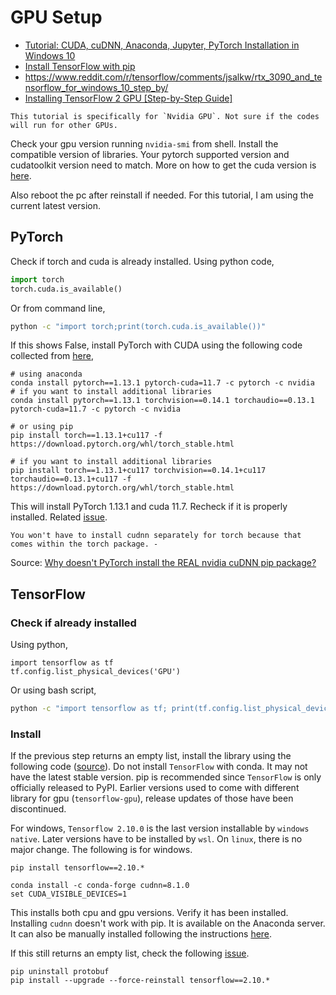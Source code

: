 # GPU Setup
* [Tutorial: CUDA, cuDNN, Anaconda, Jupyter, PyTorch Installation in Windows 10](https://sh-tsang.medium.com/tutorial-cuda-cudnn-anaconda-jupyter-pytorch-installation-in-windows-10-96b2a2f0ac57)
* [Install TensorFlow with pip](https://www.tensorflow.org/install/pip#windows-wsl2)
* https://www.reddit.com/r/tensorflow/comments/jsalkw/rtx_3090_and_tensorflow_for_windows_10_step_by/
* [Installing TensorFlow 2 GPU [Step-by-Step Guide]](https://neptune.ai/blog/installing-tensorflow-2-gpu-guide)


```{warning}
This tutorial is specifically for `Nvidia GPU`. Not sure if the codes will run for other GPUs. 
```

Check your gpu version running `nvidia-smi` from shell. Install the compatible version of libraries. Your pytorch supported version and cudatoolkit version need to match. More on how to get the cuda version is [here](https://stackoverflow.com/questions/9727688/how-to-get-the-cuda-version).

Also reboot the pc after reinstall if needed. For this tutorial, I am using the current latest version.

## PyTorch

Check if torch and cuda is already installed. Using python code,

```python
import torch
torch.cuda.is_available()
```
Or from command line,
```bash
python -c "import torch;print(torch.cuda.is_available())"
```

If this shows False, install PyTorch with CUDA using the following code collected from [here](https://pytorch.org/get-started/previous-versions/#v1131),

```
# using anaconda
conda install pytorch==1.13.1 pytorch-cuda=11.7 -c pytorch -c nvidia
# if you want to install additional libraries
conda install pytorch==1.13.1 torchvision==0.14.1 torchaudio==0.13.1 pytorch-cuda=11.7 -c pytorch -c nvidia

# or using pip
pip install torch==1.13.1+cu117 -f https://download.pytorch.org/whl/torch_stable.html

# if you want to install additional libraries
pip install torch==1.13.1+cu117 torchvision==0.14.1+cu117 torchaudio==0.13.1+cu117 -f https://download.pytorch.org/whl/torch_stable.html
```

This will install PyTorch 1.13.1 and cuda 11.7. Recheck if it is properly installed. Related [issue](https://discuss.pytorch.org/t/pytorch-cannot-find-gpu-2021-version/135701/2).

```{note}
You won't have to install cudnn separately for torch because that comes within the torch package. - 
```
Source: [Why doesn't PyTorch install the REAL nvidia cuDNN pip package?](https://github.com/pytorch/pytorch/issues/96595)

## TensorFlow

### Check if already installed
Using python,

```{code-block} python
import tensorflow as tf
tf.config.list_physical_devices('GPU')
```
Or using bash script,
```bash
python -c "import tensorflow as tf; print(tf.config.list_physical_devices('GPU'))"
```

### Install
If the previous step returns an empty list, install the library using the following code ([source](https://www.tensorflow.org/install/pip)). Do not install `TensorFlow` with conda. It may not have the latest stable version. pip is recommended since `TensorFlow` is only officially released to PyPI. Earlier versions used to come with different library for gpu (`tensorflow-gpu`), release updates of those have been discontinued.

For windows, `Tensorflow 2.10.0` is the last version installable by `windows native`. Later versions have to be installed by `wsl`. On `linux`, there is no major change. The following is for windows.

```
pip install tensorflow==2.10.*

conda install -c conda-forge cudnn=8.1.0
set CUDA_VISIBLE_DEVICES=1
```

This installs both cpu and gpu versions. Verify it has been installed. Installing `cudnn` doesn't work with pip. It is available on the Anaconda server. It can also be manually installed following the instructions [here](https://docs.nvidia.com/deeplearning/cudnn/install-guide/index.html).


If this still returns an empty list, check the following [issue](https://stackoverflow.com/questions/42326748/tensorflow-on-gpu-no-known-devices-despite-cudas-devicequery-returning-a-pas).

```
pip uninstall protobuf
pip install --upgrade --force-reinstall tensorflow==2.10.*
```